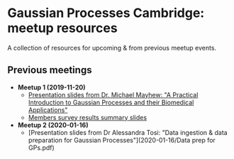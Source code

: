 # Gaussian Processes Cambridge: meetup resources

A collection of resources for upcoming & from previous meetup events.

## Previous meetings

- **Meetup 1 (2019-11-20)**
    - [Presentation slides from Dr. Michael Mayhew: "A Practical Introduction to Gaussian Processes and their Biomedical Applications"](2019-11-20/GPsC_MMayhew.pdf)
    - [Members survey results summary slides](2019-11-20/GPsC_members_survey.pdf)
- **Meetup 2 (2020-01-16)**
    - [Presentation slides from Dr Alessandra Tosi: "Data ingestion & data preparation for Gaussian Processes"](2020-01-16/Data prep for GPs.pdf)
